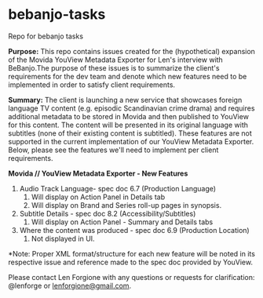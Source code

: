 # bebanjo-tasks
Repo for bebanjo tasks

**Purpose:** This repo contains issues created for the (hypothetical) expansion of the Movida YouView Metadata Exporter for Len's interview with BeBanjo.The purpose of these issues is to summarize the client's requirements for the dev team and denote which new features need to be implemented in order to satisfy client requirements.

**Summary:** The client is launching a new service that showcases foreign language TV content (e.g. episodic Scandinavian crime drama) and requires additional metadata to be stored in Movida and then published to YouView for this content. The content will be presented in its original language with subtitles (none of their existing content is subtitled). These features are not supported in the current implementation of our YouView Metadata Exporter. Below, please see the features we'll need to implement per client requirements.

**Movida // YouView Metadata Exporter - New Features**
1. Audio Track Language- spec doc 6.7 (Production Language)
    1. Will display on Action Panel in Details tab
    1. Will display on Brand and Series roll-up pages in synopsis.
1. Subtitle Details - spec doc 8.2 (Accessibility/Subtitles)
    1. Will display on Action Panel - Summary and Details tabs
1. Where the content was produced - spec doc 6.9 (Production Location)
    1. Not displayed in UI.
    
*Note: Proper XML format/structure for each new feature will be noted in its respective issue and reference made to the spec doc provided by YouView.

Please contact Len Forgione with any questions or requests for clarification: @lenforge or lenforgione@gmail.com.
